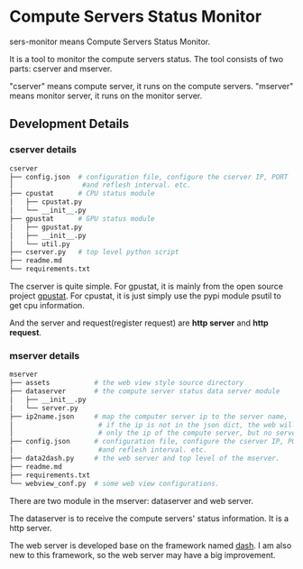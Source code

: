 # Compute Servers Status Monitor

sers-monitor means Compute Servers Status Monitor.

It is a tool to monitor the compute servers status. The tool consists of two parts: cserver and mserver. 

"cserver" means compute server, it runs on the compute servers. "mserver" means monitor server, it runs on the monitor server.

## Development Details

### cserver details

```bash
cserver
├── config.json  # configuration file, configure the cserver IP, PORT
│                 #and reflesh interval. etc.
├── cpustat      # CPU status module
│   ├── cpustat.py
│   └── __init__.py
├── gpustat      # GPU status module
│   ├── gpustat.py
│   ├── __init__.py
│   └── util.py
├── cserver.py   # top level python script
├── readme.md
└── requirements.txt
```

The cserver is quite simple. For gpustat, it is mainly from the open source project [gpustat](https://github.com/wookayin/gpustat). For cpustat, it is just simply use the pypi module psutil to get cpu information.

And the server and request(register request) are **http server** and **http request**.

### mserver details

```bash
mserver
├── assets           # the web view style source directory
├── dataserver       # the compute server status data server module
│   ├── __init__.py
│   └── server.py
├── ip2name.json     # map the computer server ip to the server name, 
│                     # if the ip is not in the json dict, the web will show
│                     # only the ip of the compute server, but no server name.
├── config.json      # configuration file, configure the cserver IP, PORT
│                     #and reflesh interval. etc.
├── data2dash.py     # the web server and top level of the mserver.
├── readme.md
├── requirements.txt
└── webview_conf.py  # some web view configurations.
```

There are two module in the mserver: dataserver and web server.

The dataserver is to receive the compute servers' status information. It is a http server.

The web server is developed base on the framework named [dash](https://github.com/plotly/dash). I am also new to this framework, so the web server may have a big improvement.